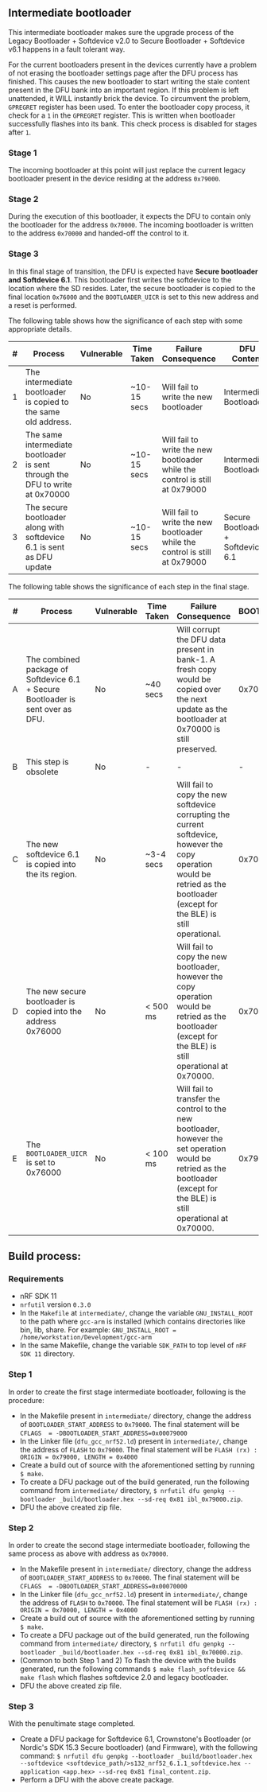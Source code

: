 ## Intermediate bootloader

This intermediate bootloader makes sure the upgrade process of the Legacy Bootloader + Softdevice v2.0 to Secure Bootloader + Softdevice v6.1 happens in a fault tolerant way.

For the current bootloaders present in the devices currently have a problem of not erasing the bootloader settings page after the DFU process has finished. This causes the new bootloader to start writing the stale content present in the DFU bank into an important region. If this problem is left unattended, it WILL instantly brick the device. To circumvent the problem, `GPREGRET` register has been used. To enter the bootloader copy process, it check for a `1` in the `GPREGRET` register. This is written when bootloader successfully flashes into its bank. This check process is disabled for stages after `1`.

### Stage 1
The incoming bootloader at this point will just replace the current legacy bootloader present in the device residing at the address `0x79000`.

### Stage 2
During the execution of this bootloader, it expects the DFU to contain only the bootloader for the address `0x70000`. The incoming bootloader is written to the address `0x70000` and handed-off the control to it.

### Stage 3
In this final stage of transition, the DFU is expected have **Secure bootloader and Softdevice 6.1**. This bootloader first writes the softdevice to the location where the SD resides. Later, the secure bootloader is copied to the final location `0x76000` and the `BOOTLOADER_UICR` is set to this new address and a reset is performed.

The following table shows how the significance of each step with some appropriate details.

| # | Process   | Vulnerable | Time Taken | Failure Consequence | DFU Content |  DFU BL Addr. |
|---|-----------|------------|------------|---------------------|----------|--------------|
| 1 | The intermediate bootloader is copied to the same old address. | No | ~10-15 secs | Will fail to write the new bootloader | Intermediate Bootloader | 0x79000 |
| 2 | The same intermediate bootloader is sent through the DFU to write at 0x70000 | No       | ~10-15 secs | Will fail to write the new bootloader while the control is still at 0x79000 | Intermediate Bootloader | 0x70000 |
| 3 | The secure bootloader along with softdevice 6.1 is sent as DFU update | No       | ~10-15 secs | Will fail to write the new bootloader while the control is still at 0x79000 | Secure Bootloader + Softdevice 6.1 | 0x70000 |


The following table shows the significance of each step in the final stage.

| # | Process   | Vulnerable | Time Taken | Failure Consequence |  BOOTLOADER_UICR |
|---|-----------|------------|------------|---------------------|-------------------|
| A | The combined package of Softdevice 6.1 + Secure Bootloader is sent over as DFU. | No       | ~40 secs | Will corrupt the DFU data present in bank-1. A fresh copy would be copied over the next update as the bootloader at 0x70000 is still preserved. | 0x70000 |
| B | This step is obsolete | No       | - | - | - |
| C | The new softdevice 6.1 is copied into the its region. | No       | ~3-4 secs | Will fail to copy the new softdevice corrupting the current softdevice, however the copy operation would be retried as the bootloader (except for the BLE) is still operational. |  0x70000 |
| D | The new secure bootloader is copied into the address 0x76000 | No       | < 500 ms | Will fail to copy the new bootloader, however the copy operation would be retried as the bootloader (except for the BLE) is still operational at 0x70000. |  0x70000 |
| E | The `BOOTLOADER_UICR` is set to 0x76000 | No       | < 100 ms | Will fail to transfer the control to the new bootloader, however the set operation would be retried as the bootloader (except for the BLE) is still operational at 0x70000. |  0x79000 |

## Build process:

### Requirements

* nRF SDK 11
* `nrfutil` version `0.3.0`
* In the `Makefile` at `intermediate/`, change the variable `GNU_INSTALL_ROOT` to the path where `gcc-arm` is installed (which contains directories like bin, lib, share. For example: `GNU_INSTALL_ROOT = /home/workstation/Development/gcc-arm`
* In the same Makefile, change the variable `SDK_PATH` to top level of `nRF SDK 11` directory.

### Step 1

In order to create the first stage intermediate bootloader, following is the procedure:
* In the Makefile present in `intermediate/` directory, change the address of `BOOTLOADER_START_ADDRESS` to `0x79000`. The final statement will be `CFLAGS  = -DBOOTLOADER_START_ADDRESS=0x00079000`
* In the Linker file (`dfu_gcc_nrf52.ld`) present in `intermediate/`, change the address of `FLASH` to `0x79000`. The final statement will be `FLASH (rx) : ORIGIN = 0x79000, LENGTH = 0x4000`
* Create a build out of source with the aforementioned setting by running `$ make`.
* To create a DFU package out of the build generated, run the following command from `intermediate/` directory, `$ nrfutil dfu genpkg --bootloader _build/bootloader.hex --sd-req 0x81 ibl_0x79000.zip`.
* DFU the above created zip file.

### Step 2

In order to create the second stage intermediate bootloader, following the same process as above with address as `0x70000`.
* In the Makefile present in `intermediate/` directory, change the address of `BOOTLOADER_START_ADDRESS` to `0x70000`. The final statement will be `CFLAGS  = -DBOOTLOADER_START_ADDRESS=0x00070000`
* In the Linker file (`dfu_gcc_nrf52.ld`) present in `intermediate/`, change the address of `FLASH` to `0x70000`. The final statement will be `FLASH (rx) : ORIGIN = 0x70000, LENGTH = 0x4000`
* Create a build out of source with the aforementioned setting by running `$ make`.
* To create a DFU package out of the build generated, run the following command from `intermediate/` directory, `$ nrfutil dfu genpkg --bootloader _build/bootloader.hex --sd-req 0x81 ibl_0x70000.zip`.
* (Common to both Step 1 and 2) To flash the device with the builds generated, run the following commands `$ make flash_softdevice && make flash` which flashes softdevice 2.0 and legacy bootloader.
* DFU the above created zip file.

### Step 3

With the penultimate stage completed.
* Create a DFU package for Softdevice 6.1, Crownstone's Bootloader (or Nordic's SDK 15.3 Secure bootloader) (and Firmware), with the following command: `$ nrfutil dfu genpkg --bootloader _build/bootloader.hex --softdevice <softdevice_path/>s132_nrf52_6.1.1_softdevice.hex --application <app.hex> --sd-req 0x81 final_content.zip`.
* Perform a DFU with the above create package.